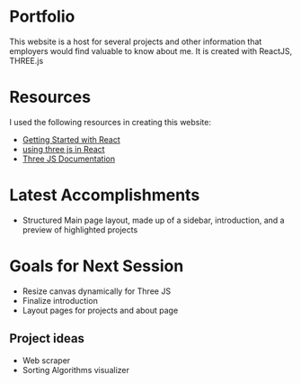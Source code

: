 ﻿# Portfolio

This website is a host for several projects and other information that employers would find valuable to know about me. It is created with ReactJS, THREE.js

# Resources

I used the following resources in creating this website:
 - [Getting Started with React](https://facebook.github.io/create-react-app/docs/getting-started)
 - [using three js in React](https://medium.com/@colesayershapiro/using-three-js-in-react-6cb71e87bdf4)
 - [Three JS Documentation](https://threejs.org/docs/index.html#manual/en/introduction/Creating-a-scene)

# Latest Accomplishments
 - Structured Main page layout, made up of a sidebar, introduction, and a preview of highlighted projects

# Goals for Next Session
 - Resize canvas dynamically for Three JS
 - Finalize introduction
 - Layout pages for projects and about page

## Project ideas
 - Web scraper
 - Sorting Algorithms visualizer
